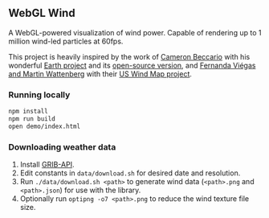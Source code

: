## WebGL Wind

A WebGL-powered visualization of wind power.
Capable of rendering up to 1 million wind-led particles at 60fps.

This project is heavily inspired by the work of
[Cameron Beccario](https://twitter.com/cambecc)
with his wonderful [Earth project](https://earth.nullschool.net/)
and its [open-source version](https://github.com/cambecc/earth),
and [Fernanda Viégas and Martin Wattenberg](http://hint.fm/) with their
[US Wind Map project](http://hint.fm/projects/wind/).

### Running locally

```bash
npm install
npm run build
open demo/index.html
```

### Downloading weather data

1. Install [GRIB-API](https://software.ecmwf.int/wiki/display/GRIB/Releases).
2. Edit constants in `data/download.sh` for desired date and resolution.
3. Run `./data/download.sh <path>` to generate wind data (`<path>.png` and `<path>.json`) for use with the library.
4. Optionally run `optipng -o7 <path>.png` to reduce the wind texture file size.
